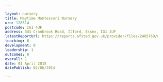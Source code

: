 ```yaml
---

layout: nursery
title: Maytime Montessori Nursery
urn: 128514
postcode: IG1 4UF
address: 341 Cranbrook Road, Ilford, Essex, IG1 4UF
latestReportUrl: https://reports.ofsted.gov.uk/provider/files/2405760/urn/128514.pdf
teaching: 0
development: 0
leadership: 1
outcomes: 0
overall: 1
date: 01 April 2018 
datePublish: 02/06/2014

---
```

